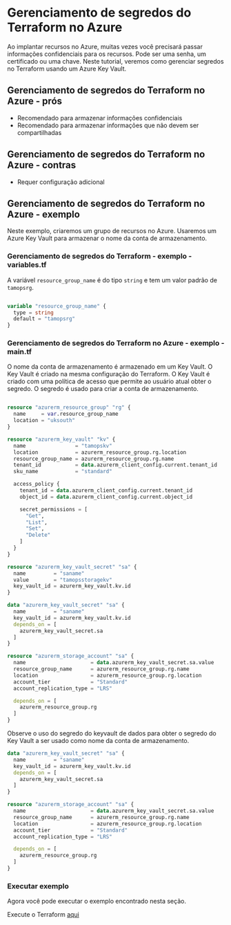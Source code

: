 # Gerenciamento de segredos do Terraform no Azure

Ao implantar recursos no Azure, muitas vezes você precisará passar informações confidenciais para os recursos. Pode ser uma senha, um certificado ou uma chave. Neste tutorial, veremos como gerenciar segredos no Terraform usando um Azure Key Vault.

## Gerenciamento de segredos do Terraform no Azure - prós

- Recomendado para armazenar informações confidenciais
- Recomendado para armazenar informações que não devem ser compartilhadas

## Gerenciamento de segredos do Terraform no Azure - contras

- Requer configuração adicional

## Gerenciamento de segredos do Terraform no Azure - exemplo

Neste exemplo, criaremos um grupo de recursos no Azure. Usaremos um Azure Key Vault para armazenar o nome da conta de armazenamento.

### Gerenciamento de segredos do Terraform - exemplo - variables.tf

A variável `resource_group_name` é do tipo `string` e tem um valor padrão de `tamopsrg`.

```terraform

variable "resource_group_name" {
  type = string
  default = "tamopsrg"
}

```

### Gerenciamento de segredos do Terraform no Azure - exemplo - main.tf

O nome da conta de armazenamento é armazenado em um Key Vault. O Key Vault é criado na mesma configuração do Terraform. O Key Vault é criado com uma política de acesso que permite ao usuário atual obter o segredo. O segredo é usado para criar a conta de armazenamento.

```terraform

resource "azurerm_resource_group" "rg" {
  name     = var.resource_group_name
  location = "uksouth"
}

resource "azurerm_key_vault" "kv" {
  name                = "tamopskv"
  location            = azurerm_resource_group.rg.location
  resource_group_name = azurerm_resource_group.rg.name
  tenant_id           = data.azurerm_client_config.current.tenant_id
  sku_name            = "standard"

  access_policy {
    tenant_id = data.azurerm_client_config.current.tenant_id
    object_id = data.azurerm_client_config.current.object_id

    secret_permissions = [
      "Get",
      "List",
      "Set",
      "Delete"
    ]
  }
}

resource "azurerm_key_vault_secret" "sa" {
  name         = "saname"
  value        = "tamopsstoragekv"
  key_vault_id = azurerm_key_vault.kv.id
}

data "azurerm_key_vault_secret" "sa" {
  name         = "saname"
  key_vault_id = azurerm_key_vault.kv.id
  depends_on = [
    azurerm_key_vault_secret.sa
  ]
}

resource "azurerm_storage_account" "sa" {
  name                     = data.azurerm_key_vault_secret.sa.value
  resource_group_name      = azurerm_resource_group.rg.name
  location                 = azurerm_resource_group.rg.location
  account_tier             = "Standard"
  account_replication_type = "LRS"

  depends_on = [
    azurerm_resource_group.rg
  ]
}

```

Observe o uso do segredo do keyvault de dados para obter o segredo do Key Vault a ser usado como nome da conta de armazenamento.

```terraform
data "azurerm_key_vault_secret" "sa" {
  name         = "saname"
  key_vault_id = azurerm_key_vault.kv.id
  depends_on = [
    azurerm_key_vault_secret.sa
  ]
}

resource "azurerm_storage_account" "sa" {
  name                     = data.azurerm_key_vault_secret.sa.value
  resource_group_name      = azurerm_resource_group.rg.name
  location                 = azurerm_resource_group.rg.location
  account_tier             = "Standard"
  account_replication_type = "LRS"

  depends_on = [
    azurerm_resource_group.rg
  ]
}

```

### Executar exemplo

Agora você pode executar o exemplo encontrado nesta seção.

Execute o Terraform [aqui](https://github.com/thiago88sp/terraform-treinamento/tree/master/5-secret-management-azure/terraform)